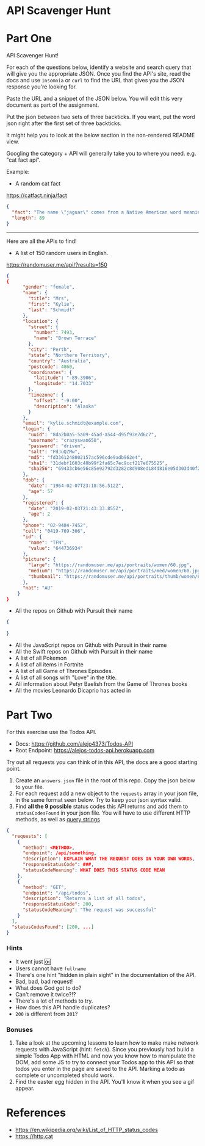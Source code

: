 # API Scavenger Hunt

# Part One

API Scavenger Hunt!

For each of the questions below, identify a website and search query that will give you the appropriate JSON. Once you find the API's site, read the docs and use `Insomnia` or `curl` to find the URL that gives you the JSON response you're looking for.

Paste the URL and a snippet of the JSON below. You will edit this very document as part of the assignment.

Put the json between two sets of three backticks. If you want, put the word json right after the first set of three backticks.

It might help you to look at the below section in the non-rendered README view.

Googling the category + API will generally take you to where you need. e.g. "cat fact api".

Example:

- A random cat fact

https://catfact.ninja/fact

``` JSON
{
  "fact": "The name \"jaguar\" comes from a Native American word meaning \"he who kills with one leap\".",
  "length": 89
}
```

---

Here are all the APIs to find!

- A list of 150 random users in English.

https://randomuser.me/api/?results=150

``` JSON
{
{
      "gender": "female",
      "name": {
        "title": "Mrs",
        "first": "Kylie",
        "last": "Schmidt"
      },
      "location": {
        "street": {
          "number": 7493,
          "name": "Brown Terrace"
        },
        "city": "Perth",
        "state": "Northern Territory",
        "country": "Australia",
        "postcode": 4860,
        "coordinates": {
          "latitude": "-89.3906",
          "longitude": "14.7033"
        },
        "timezone": {
          "offset": "-9:00",
          "description": "Alaska"
        }
      },
      "email": "kylie.schmidt@example.com",
      "login": {
        "uuid": "8da2b0a5-5a09-45ad-a544-d95f93e7d6c7",
        "username": "crazyswan658",
        "password": "driven",
        "salt": "PdJuQZMw",
        "md5": "fd3361248002157ac596cde9adb962e4",
        "sha1": "31debf1603c40b99f2fa65c7ec9ccf217e675525",
        "sha256": "69433cb6e56c85e92792d3282c8d908ed184d816e05d303d40f223c920332fcd"
      },
      "dob": {
        "date": "1964-02-07T23:18:56.512Z",
        "age": 57
      },
      "registered": {
        "date": "2019-02-03T21:43:33.855Z",
        "age": 2
      },
      "phone": "02-9484-7452",
      "cell": "0419-769-306",
      "id": {
        "name": "TFN",
        "value": "644736934"
      },
      "picture": {
        "large": "https://randomuser.me/api/portraits/women/60.jpg",
        "medium": "https://randomuser.me/api/portraits/med/women/60.jpg",
        "thumbnail": "https://randomuser.me/api/portraits/thumb/women/60.jpg"
      },
      "nat": "AU"
    }
}
```
- All the repos on Github with Pursuit their name

```JSON
{
  
}
```
- All the JavaScript repos on Github with Pursuit in their name
- All the Swift repos on Github with Pursuit in their name
- A list of all Pokemon
- A list of all items in Fortnite
- A list of all Game of Thrones Episodes.
- A list of all songs with "Love" in the title.
- All information about Petyr Baelish from the Game of Thrones books
- All the movies Leonardo Dicaprio has acted in

# Part Two

For this exercise use the Todos API.

- Docs: https://github.com/alejo4373/Todos-API
- Root Endpoint: https://alejos-todos-api.herokuapp.com

Try out all requests you can think of in this API, the docs are a good starting point.


1. Create an `answers.json` file in the root of this repo. Copy the json below to your file.
1. For each request add a new object to the `requests` array in your json file, in the same format seen below. Try to keep your json syntax valid.
1. Find **all the 9 possible** status codes this API returns and add them to `statusCodesFound` in your json file. You will have to use different HTTP methods, as well as [query strings](https://en.wikipedia.org/wiki/Query_string)

```json
{
  "requests": [
    {
      "method": <METHOD>,
      "endpoint": /api/something,
      "description": EXPLAIN WHAT THE REQUEST DOES IN YOUR OWN WORDS,
      "responseStatusCode": ###,
      "statusCodeMeaning": WHAT DOES THIS STATUS CODE MEAN
    },
    {
      "method": "GET",
      "endpoint": "/api/todos",
      "description": "Returns a list of all todos",
      "responseStatusCode": 200,
      "statusCodeMeaning": "The request was successful"
    }
  ],
  "statusCodesFound": [200, ...]
}
```

### Hints

- It went just 🆗
- Users cannot have `fullname`
- There's one hint "hidden in plain sight" in the documentation of the API.
- Bad, bad, bad request!
- What does God got to do?
- Can't remove it twice?!?
- There's a lot of methods to try.
- How does this API handle duplicates?
- `200` is different from `201`?

### Bonuses

1. Take a look at the upcoming lessons to learn how to make make network requests with JavaScript (hint: `fetch`).
   Since you previously had build a simple Todos App with HTML and now you know how to manipulate
   the DOM, add some JS to try to connect your Todos app to this API so that todos you enter in the page
   are saved to the API. Marking a todo as complete or uncompleted should work.
2. Find the easter egg hidden in the API. You'll know it when you see a gif appear.

# References

- https://en.wikipedia.org/wiki/List_of_HTTP_status_codes
- https://http.cat
